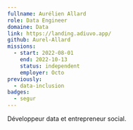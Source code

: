 ```yaml
---
fullname: Aurélien Allard
role: Data Engineer
domaine: Data
link: https://landing.adiuvo.app/
github: Aurel-Allard
missions:
  - start: 2022-08-01
    end: 2022-10-13
    status: independent
    employer: Octo
previously:
  - data-inclusion
badges:
  - segur
---
```

Développeur data et entrepreneur social.